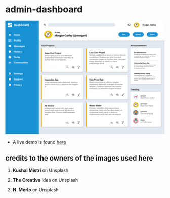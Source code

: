 # admin-dashboard

![dashboard-project](image.png)

* A live demo is found [here](https://sarmuel-sarmah.github.io/admin-dashboard/)

## credits to the owners of the images used here

1. **Kushal Mistri** on Unsplash  

1. **The Creative** Idea on Unsplash  

1. **N. Merlo** on Unsplash  